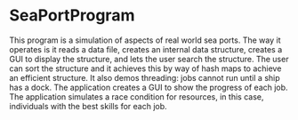 ﻿# SeaPortProgram
 
This program is a simulation of aspects of real world sea ports. The way it operates is it reads a data file, creates an internal data structure, creates a GUI to display the structure, and lets the user search the structure. The user can sort the structure and it achieves this by way of hash maps to achieve an efficient structure.  It also demos threading: jobs cannot run until a ship has a dock. The application creates a GUI to show the progress of each job. The application simulates a race condition for resources, in this case, individuals with the best skills for each job.
